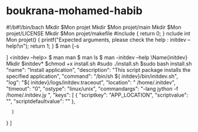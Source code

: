 # boukrana-mohamed-habib
#!/b#!/bin/bach
Mkdir $Mon projet 
Mkdir $Mon projet/main
Mkdir $Mon projet/LICENSE
Mkdir $Mon projet/makefile
#include <Mon projet>
{
    return 0;
}
nclude <Mon projet>
int Mon projet()
{
    printf("Expected arguments, please check the help : initdev –help!\n");
    return 1;
}
$ man [-s<section>] <initdev –help>
$ man man
$ man ls
$ man -initdev –help
\Name{initdev}
Mkdir $initdev*
$chmod +x install.sh
#sudo ./install.sh
$sudo bash install.sh
"name": "Install application",
      "description": "This script package installs the specified application",
      "command": "/bin/sh ${ initdev}/bin/initdev.sh",
      "log": "${ initdev}/logs/initdev.traceout",
      "location": " /home/.initdev",
      "timeout": "0",
      "ostype": "linux/unix",
      "commandargs": "-lang jython -f  /home/.initdev.jy ",
      "keys":
      [
         {
          "scriptkey": "APP_LOCATION",
     	  "scriptvalue": "",
          "scriptdefaultvalue": ""
         },
         
      ]
  }
]
